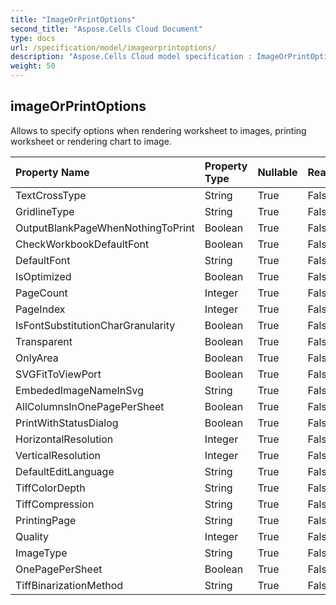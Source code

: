 ```yaml
---
title: "ImageOrPrintOptions"
second_title: "Aspose.Cells Cloud Document"
type: docs
url: /specification/model/imageorprintoptions/
description: "Aspose.Cells Cloud model specification : ImageOrPrintOptions. Effortlessly handle Excel and other spreadsheet documents with features like opening, generating, editing, splitting, merging, comparing, and converting."
weight: 50
---
```


## **imageOrPrintOptions**

Allows to specify options when rendering worksheet to images, printing worksheet or rendering chart to image. 

| Property Name | Property Type | Nullable |  ReadOnly | DefaultValue | Description | 
| :- | :- | :- |:- |  :- | :- |
| TextCrossType | String | True |  False |  | TextCrossType |  
| GridlineType | String | True |  False |  | GridlineType |  
| OutputBlankPageWhenNothingToPrint | Boolean | True |  False |  |  |  
| CheckWorkbookDefaultFont | Boolean | True |  False |  |  |  
| DefaultFont | String | True |  False |  |  |  
| IsOptimized | Boolean | True |  False |  |  |  
| PageCount | Integer | True |  False |  |  |  
| PageIndex | Integer | True |  False |  |  |  
| IsFontSubstitutionCharGranularity | Boolean | True |  False |  |  |  
| Transparent | Boolean | True |  False |  |  |  
| OnlyArea | Boolean | True |  False |  |  |  
| SVGFitToViewPort | Boolean | True |  False |  |  |  
| EmbededImageNameInSvg | String | True |  False |  |  |  
| AllColumnsInOnePagePerSheet | Boolean | True |  False |  |  |  
| PrintWithStatusDialog | Boolean | True |  False |  |  |  
| HorizontalResolution | Integer | True |  False |  |  |  
| VerticalResolution | Integer | True |  False |  |  |  
| DefaultEditLanguage | String | True |  False |  | DefaultEditLanguage |  
| TiffColorDepth | String | True |  False |  | ColorDepth |  
| TiffCompression | String | True |  False |  | TiffCompression |  
| PrintingPage | String | True |  False |  | PrintingPageType |  
| Quality | Integer | True |  False |  |  |  
| ImageType | String | True |  False |  | ImageType |  
| OnePagePerSheet | Boolean | True |  False |  |  |  
| TiffBinarizationMethod | String | True |  False |  | ImageBinarizationMethod |  

